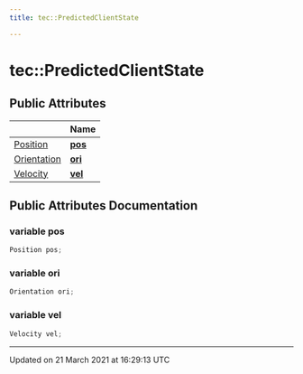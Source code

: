 ```yaml
---
title: tec::PredictedClientState

---
```


# tec::PredictedClientState



## Public Attributes

|                | Name           |
| -------------- | -------------- |
| [Position](/engine/Classes/structtec_1_1_position/) | **[pos](/engine/Classes/structtec_1_1_predicted_client_state/#variable-pos)**  |
| [Orientation](/engine/Classes/structtec_1_1_orientation/) | **[ori](/engine/Classes/structtec_1_1_predicted_client_state/#variable-ori)**  |
| [Velocity](/engine/Classes/structtec_1_1_velocity/) | **[vel](/engine/Classes/structtec_1_1_predicted_client_state/#variable-vel)**  |

## Public Attributes Documentation

### variable pos

```cpp
Position pos;
```


### variable ori

```cpp
Orientation ori;
```


### variable vel

```cpp
Velocity vel;
```


-------------------------------

Updated on 21 March 2021 at 16:29:13 UTC